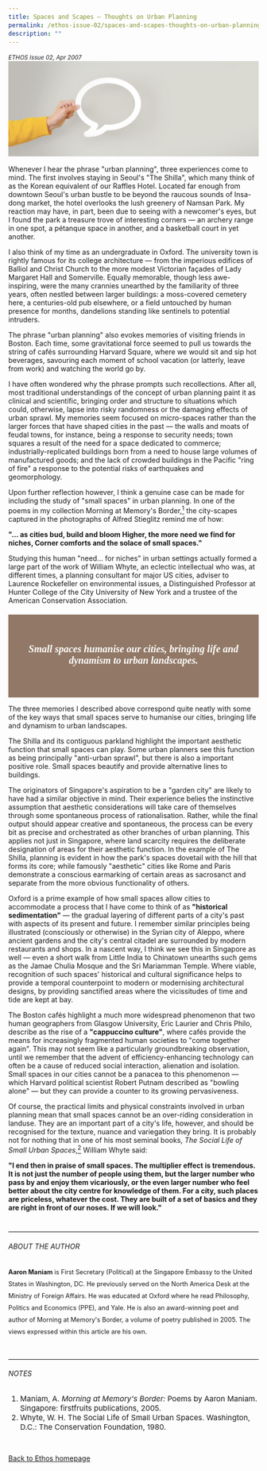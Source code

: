 ```yaml
---
title: Spaces and Scapes — Thoughts on Urban Planning
permalink: /ethos-issue-02/spaces-and-scapes-thoughts-on-urban-planning/
description: ""
---
```

<style>

.back a
{
	color: #9f2943;
	font-weight: bold;
}

#banner img
{
	width:100%;
}
	
.author
{
border-bottom: 1px solid black;
margin-top:40px;
padding-bottom:30px;
border-top: 1px solid black;	

}

.author p {
	font-size: 0.9em;
	line-height:24px !important;
	}	
	

.break
{
   border-top: 1px solid  black;
   border-bottom: 1px solid black;
	 padding:20px;
	text-align:center;
	margin-top:50px;
}
	
.break1
{
font-family: Georgia;
	font-size:20px;
	font-style: italic;
	font-weight: bold;
}

.boxheader {
	color: white !important;
	}	
	
.brown
{
background-color: #927967;
padding: 30px;
margin-top:20px;
font-family: Georgia;
font-size:20px;
font-style: italic;
text-align: center;
}
		
.brown h5
{
color: white;	
}				

.containerbox {
	background-color: #B7C9E2;
	border-radius: 10px;
	padding: 5%;
	margin-top: 5%;
	}	

li {
	font-size: 15px !important;
	
	}	
	
.notestop
{
	font-size: 15px;
	line-height:22px !important;
}	
	

</style>

<em><small>ETHOS Issue 02, Apr 2007</small></em>
<img src="/images/Landing_Banner_Images/banner_opinion.jpg">



<p>Whenever I hear the phrase "urban planning", three experiences come to mind. The first involves staying in Seoul's "The Shilla", which many think of as the Korean equivalent of our Raffles Hotel. Located far enough from downtown Seoul's urban bustle to be beyond the raucous sounds of Insa-dong market, the hotel overlooks the lush greenery of Namsan Park. My reaction may have, in part, been due to seeing with a newcomer's eyes, but I found the park a treasure trove of interesting corners — an archery range in one spot, a pétanque space in another, and a basketball court in yet another.</p>

<p>I also think of my time as an undergraduate in Oxford. The university town is rightly famous for its college architecture — from the imperious edifices of Balliol and Christ Church to the more modest Victorian façades of Lady Margaret Hall and Somerville. Equally memorable, though less awe-inspiring, were the many crannies unearthed by the familiarity of three years, often nestled between larger buildings: a moss-covered cemetery here, a centuries-old pub elsewhere, or a field untouched by human presence for months, dandelions standing like sentinels to potential intruders.</p>

<p>The phrase "urban planning" also evokes memories of visiting friends in Boston. Each time, some gravitational force seemed to pull us towards the string of cafés surrounding Harvard Square, where we would sit and sip hot beverages, savouring each moment of school vacation (or latterly, leave from work) and watching the world go by.</p>

<p>I have often wondered why the phrase prompts such recollections. After all, most traditional understandings of the concept of urban planning paint it as clinical and scientific, bringing order and structure to situations which could, otherwise, lapse into risky randomness or the damaging effects of urban sprawl. My memories seem focused on micro-spaces rather than the larger forces that have shaped cities in the past — the walls and moats of feudal towns, for instance, being a response to security needs; town squares a result of the need for a space dedicated to commerce; industrially-replicated buildings born from a need to house large volumes of manufactured goods; and the lack of crowded buildings in the Pacific "ring of fire" a response to the potential risks of earthquakes and geomorphology.</p>

<p>Upon further reflection however, I think a genuine case can be made for including the study of "small spaces" in urban planning. In one of the poems in my collection Morning at Memory's Border,<a href="#notes"><sup>1</sup></a> the city-scapes captured in the photographs of Alfred Stieglitz remind me of how:</p>

<p><strong>"... as cities bud, build and bloom Higher, the more need we find for niches, Corner comforts and the solace of small spaces."</strong></p>

<p>Studying this human "need... for niches" in urban settings actually formed a large part of the work of William Whyte, an eclectic intellectual who was, at different times, a planning consultant for major US cities, adviser to Laurence Rockefeller on environmental issues, a Distinguished Professor at Hunter College of the City University of New York and a trustee of the American Conservation Association.</p>


<div class="brown">
<h5>
Small spaces humanise our cities, bringing life and dynamism to urban landscapes.
</h5>
</div>


<p>The three memories I described above correspond quite neatly with some of the key ways that small spaces serve to humanise our cities, bringing life and dynamism to urban landscapes.</p>

<p>The Shilla and its contiguous parkland highlight the important aesthetic function that small spaces can play. Some urban planners see this function as being principally "anti-urban sprawl", but there is also a important positive role. Small spaces beautify and provide alternative lines to buildings.</p>

<p>The originators of Singapore's aspiration to be a "garden city" are likely to have had a similar objective in mind. Their experience belies the instinctive assumption that aesthetic considerations will take care of themselves through some spontaneous process of rationalisation. Rather, while the final output should appear creative and spontaneous, the process can be every bit as precise and orchestrated as other branches of urban planning. This applies not just in Singapore, where land scarcity requires the deliberate designation of areas for their aesthetic function. In the example of The Shilla, planning is evident in how the park's spaces dovetail with the hill that forms its core; while famously "aesthetic" cities like Rome and Paris demonstrate a conscious earmarking of certain areas as sacrosanct and separate from the more obvious functionality of others.</p>

<p>Oxford is a prime example of how small spaces allow cities to accommodate a process that I have come to think of as <strong>"historical sedimentation"</strong> — the gradual layering of different parts of a city's past with aspects of its present and future. I remember similar principles being illustrated (consciously or otherwise) in the Syrian city of Aleppo, where ancient gardens and the city's central citadel are surrounded by modern restaurants and shops. In a nascent way, I think we see this in Singapore as well — even a short walk from Little India to Chinatown unearths such gems as the Jamae Chulia Mosque and the Sri Mariamman Temple. Where viable, recognition of such spaces' historical and cultural significance helps to provide a temporal counterpoint to modern or modernising architectural designs, by providing sanctified areas where the vicissitudes of time and tide are kept at bay.</p>

<p>The Boston cafés highlight a much more widespread phenomenon that two human geographers from Glasgow University, Eric Laurier and Chris Philo, describe as the rise of a <strong>"cappuccino culture"</strong>, where cafés provide the means for increasingly fragmented human societies to "come together again". This may not seem like a particularly groundbreaking observation, until we remember that the advent of efficiency-enhancing technology can often be a cause of reduced social interaction, alienation and isolation. Small spaces in our cities cannot be a panacea to this phenomenon — which Harvard political scientist Robert Putnam described as "bowling alone" — but they can provide a counter to its growing pervasiveness.</p>

<p>Of course, the practical limits and physical constraints involved in urban planning mean that small spaces cannot be an over-riding consideration in landuse. They are an important part of a city's life, however, and should be recognised for the texture, nuance and variegation they bring. It is probably not for nothing that in one of his most seminal books, <em>The Social Life of Small Urban Spaces</em>,<a href="#notes"><sup>2</sup></a> William Whyte said:</p>

<p><strong>"I end then in praise of small spaces. The multiplier effect is tremendous. It is not just the number of people using them, but the larger number who pass by and enjoy them vicariously, or the even larger number who feel better about the city centre for knowledge of them. For a city, such places are priceless, whatever the cost. They are built of a set of basics and they are right in front of our noses. If we will look."</strong></p>



<div class="author">

<h6>ABOUT THE AUTHOR</h6>

<p class="small-text"><b>Aaron Maniam</b> is First Secretary (Political) at the Singapore Embassy to the United States in Washington, DC. He previously served on the North America Desk at the Ministry of Foreign Affairs. He was educated at Oxford where he read Philosophy, Politics and Economics (PPE), and Yale. He is also an award-winning poet and author of Morning at Memory's Border, a volume of poetry published in 2005. The views expressed within this article are his own.</p>

</div>
	
<h6><a name="notes"></a>NOTES</h6>

<ol>
<li class="small-text">Maniam, A. <em>Morning at Memory's Border:</em> Poems by Aaron Maniam. Singapore: firstfruits publications, 2005.</li>
<li class="small-text">Whyte, W. H. The Social Life of Small Urban Spaces. Washington, D.C.: The Conservation Foundation, 1980.</li>
</ol>

<br>

<p><a href="../ethos.html">Back to Ethos homepage</a></p>


